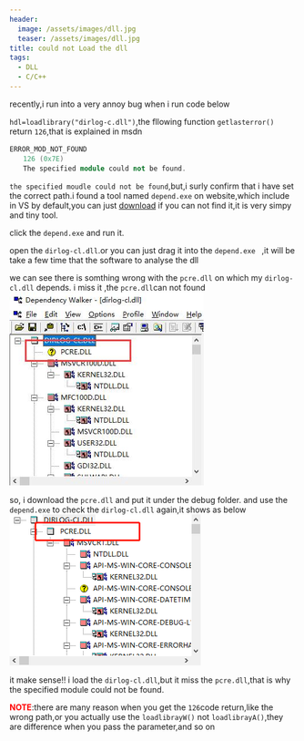 ```yaml
---
header:
  image: /assets/images/dll.jpg
  teaser: /assets/images/dll.jpg
title: could not Load the dll 
tags:
  - DLL
  - C/C++
---
```

recently,i run into a very annoy bug when i run code below

`hdl=loadlibrary("dirlog-c.dll")`,the fllowing function `getlasterror()` return `126`,that is explained in msdn

```c++
ERROR_MOD_NOT_FOUND
　　126 (0x7E)
　　The specified module could not be found.
```
`the specified moudle could not be found`,but,i surly confirm that i have set the correct path.i found a tool named `depend.exe` on website,which include in VS by default,you can just <a href=https://www.dependencywalker.com>download</a> if you can not find it,it is very simpy and tiny tool.

click the `depend.exe` and run it.

open the `dirlog-cl.dll`.or you can just drag it into the `depend.exe ` ,it will be take a few time that the software to analyse the dll

we can see there is somthing wrong with the `pcre.dll` on which my `dirlog-cl.dll` depends. i miss it ,the `pcre.dll`can not found 
![dependn](/assets/images/dependn.jpg)

 so, i download the `pcre.dll` and put it under the debug folder. and use the `depend.exe` to check the `dirlog-cl.dll` again,it shows as below
 ![dependy](/assets/images/dependy.png)

it make sense!! i load the `dirlog-cl.dll`,but it miss the `pcre.dll`,that is why the specified module could not be found.


**<span style="color:red">NOTE</span>**:there are many reason when you get the `126`code return,like the wrong path,or you actually use the `loadlibrayW()` not `loadlibrayA()`,they are difference when you pass the parameter,and so on

